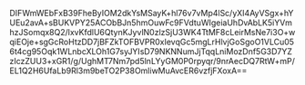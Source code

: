 DIFWmWEbFxB39FheByIOM2dkYsMSayK+hl76v7vMp4lSc/yXI4AyVSgx+hYUEu2avA+sBUKVPY25ACObBJn5hmOuwFc9FVdtuWIgeiaUhDvAbLK5iYVmhzJSomqx8Q2/lxvKfdlU6QtynKJyvlN0zlzSjU3WK4TtMF8cLeirMsNe7i3O+wqiEOje+sgGcRoHtzDD7jBFZkTOFBVPR0xIevqGc5mgLrHlvjGoSgoO1VLCu056t4cg95Oqk1WLnbcXLOh1G7syJYIsD79NKNNumJjTqqLniMozDnf5G3D7YZzIczZUU3+xGR1/g/UghMT7Nm7pd5lnLYyGM0P0rpyqr/9nrAecDQ7RtW+mP/EL1Q2H6UfaLb9Rl3m9beTO2P38OmliwMuAvcER6vzfjFXoxA==
